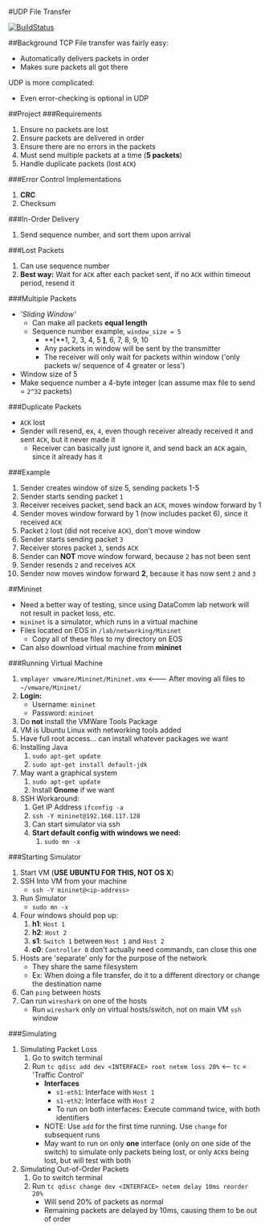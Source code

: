 #UDP File Transfer

[![BuildStatus](https://travis-ci.org/gibsjose/UDPFileTransfer.svg?branch=master)](https://travis-ci.org/gibsjose/UDPFileTransfer)

##Background
TCP File transfer was fairly easy:
* Automatically delivers packets in order
* Makes sure packets all got there

UDP is more complicated:
* Even error-checking is optional in UDP

##Project
###Requirements
1. Ensure no packets are lost
2. Ensure packets are delivered in order
3. Ensure there are no errors in the packets
4. Must send multiple packets at a time (**5 packets**)
5. Handle duplicate packets (lost `ACK`)

###Error Control Implementations
1. **CRC**
2. Checksum

###In-Order Delivery
1. Send sequence number, and sort them upon arrival

###Lost Packets
1. Can use sequence number
2. **Best way:** Wait for `ACK` after each packet sent, if no `ACK` within timeout period, resend it

###Multiple Packets
* *'Sliding Window'*
    * Can make all packets **equal length**
    * Sequence number example, `window_size = 5`
        * **[**1, 2, 3, 4, 5 **]**, 6, 7, 8, 9, 10
        * Any packets in window will be sent by the transmitter
        * The receiver will only wait for packets within window ('only packets w/ sequence of 4 greater or less')
* Window size of 5
* Make sequence number a 4-byte integer (can assume max file to send = `2^32` packets)

###Duplicate Packets
* `ACK` lost
* Sender will resend, ex, `4`, even though receiver already received it and sent `ACK`, but it never made it
    * Receiver can basically just ignore it, and send back an `ACK` again, since it already has it

###Example
1. Sender creates window of size 5, sending packets 1-5
2. Sender starts sending packet `1`
3. Receiver receives packet, send back an `ACK`, moves window forward by 1
4. Sender moves window forward by 1 (now includes packet 6), since it received `ACK`
5. Packet `2` lost (did not receive `ACK`), don't move window
6. Sender starts sending packet `3`
7. Receiver stores packet `3`, sends `ACK`
8. Sender can **NOT** move window forward, because `2` has not been sent
9. Sender resends `2` and receives `ACK`
10. Sender now moves window forward **2**, because it has now sent `2` and `3`

##Mininet
* Need a better way of testing, since using DataComm lab network will not result in packet loss, etc.
* `mininet` is a simulator, which runs in a virtual machine
* Files located on EOS in `/lab/networking/Mininet`
    * Copy all of these files to my directory on EOS
* Can also download virtual machine from **mininet**

###Running Virtual Machine
1. `vmplayer vmware/Mininet/Mininet.vmx` <--- After moving all files to `~/vmware/Mininet/`
2. **Login:**
    * Username: `mininet`
    * Password: `mininet`
3. Do **not** install the VMWare Tools Package
4. VM is Ubuntu Linux with networking tools added
5. Have full root access... can install whatever packages we want
6. Installing Java
    1. `sudo apt-get update`
    2. `sudo apt-get install default-jdk`
7. May want a graphical system
    1. `sudo apt-get update`
    2. Install **Gnome** if we want
8. SSH Workaround:
    1. Get IP Address `ifconfig -a`
    2. `ssh -Y mininet@192.168.117.128`
    3. Can start simulator via ssh
    4. **Start default config with windows we need:**
        1. `sudo mn -x`

###Starting Simulator
1. Start VM (**USE UBUNTU FOR THIS, NOT OS X**)
2. SSH Into VM from your machine
    * `ssh -Y mininet@<ip-address>`
3. Run Simulator
    * `sudo mn -x`
4. Four windows should pop up:
    1. **h1**: `Host 1`
    2. **h2**: `Host 2`
    3. **s1**: `Switch 1` between `Host 1` and `Host 2`
    4. **c0**: `Controller 0` don't actually need commands, can close this one
5. Hosts are 'separate' only for the purpose of the network
    * They share the same filesystem
    * Ex: When doing a file transfer, do it to a different directory or change the destination name
6. Can `ping` between hosts
7. Can run `wireshark` on one of the hosts
    * Run `wireshark` only on virtual hosts/switch, not on main VM `ssh` window

###Simulating
1. Simulating Packet Loss
    1. Go to switch terminal
    2. Run `tc qdisc add dev <INTERFACE> root netem loss 20%` <-- `tc` = 'Traffic Control'
        * **Interfaces**
            * `s1-eth1`: Interface with `Host 1`
            * `s1-eth2`: Interface with `Host 2`
            * To run on both interfaces: Execute command twice, with both identifiers
        * NOTE: Use `add` for the first time running. Use `change` for subsequent runs
        * May want to run on only **one** interface (only on one side of the switch) to simulate only packets being lost, or only `ACK`s being lost, but will test with both
2. Simulating Out-of-Order Packets
    1. Go to switch terminal
    2. Run `tc qdisc change dev <INTERFACE> netem delay 10ms reorder 20%`
        * Will send 20% of packets as normal
        * Remaining packets are delayed by 10ms, causing them to be out of order
